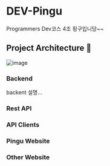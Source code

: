 # DEV-Pingu
Programmers Dev코스 4조 핑구입니당~~

## Project Architecture 📐
![image](https://github.com/AIDEV-Pingu/DEV-Pingu/assets/128393917/48a51d92-836d-49a3-9e6c-0a653e862428)

### Backend
backent 설명...
### Rest API

### API Clients 

### Pingu Website

### Other Website

